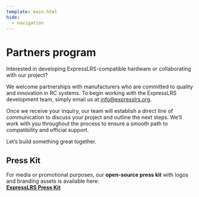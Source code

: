 ```yaml
---
template: main.html
hide:
  - navigation
---
```


# Partners program

Interested in developing ExpressLRS-compatible hardware or collaborating with our project?

We welcome partnerships with manufacturers who are committed to quality and innovation in RC systems. To begin working
with the ExpressLRS development team, simply email us at info@expresslrs.org.

Once we receive your inquiry, our team will establish a direct line of communication to discuss your project and outline
the next steps. We’ll work with you throughout the process to ensure a smooth path to compatibility and official
support.

Let’s build something great together.

## Press Kit

For media or promotional purposes, our **open-source press kit** with logos and branding assets is available here:  
**[ExpressLRS Press Kit](press-kit.md)**
